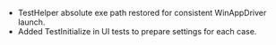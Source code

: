 - TestHelper absolute exe path restored for consistent WinAppDriver launch.
- Added TestInitialize in UI tests to prepare settings for each case.
